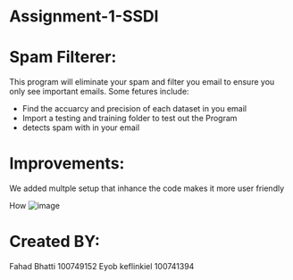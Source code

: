 # Assignment-1-SSDI


# Spam Filterer:
This program will eliminate your spam and filter you email to ensure you only see important emails. Some fetures include:
- Find the accuarcy and precision of each dataset in you email
- Import a testing and training folder to test out the Program
- detects spam with in your email


# Improvements:
We added multple setup that inhance the code makes it more user friendly 

How
![image](https://user-images.githubusercontent.com/61993813/110555544-c59d2b80-810a-11eb-885e-98e84e1678e1.png)



# Created BY:
Fahad Bhatti 100749152 Eyob keflinkiel 100741394 
